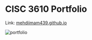 # CISC 3610 Portfolio
Link: <a href="mehdiimam439.github.io">mehdiimam439.github.io</a>

![portfolio](https://github.com/mehdiimam439/mehdiimam439.github.io/assets/60456257/d6a99858-7110-471b-8cbd-5f8d5e0c6fe1)
